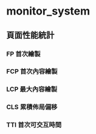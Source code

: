 # monitor_system

## 頁面性能統計

### FP 首次繪製

### FCP 首次內容繪製

### LCP 最大內容繪製

### CLS 累積佈局偏移

### TTI 首次可交互時間
